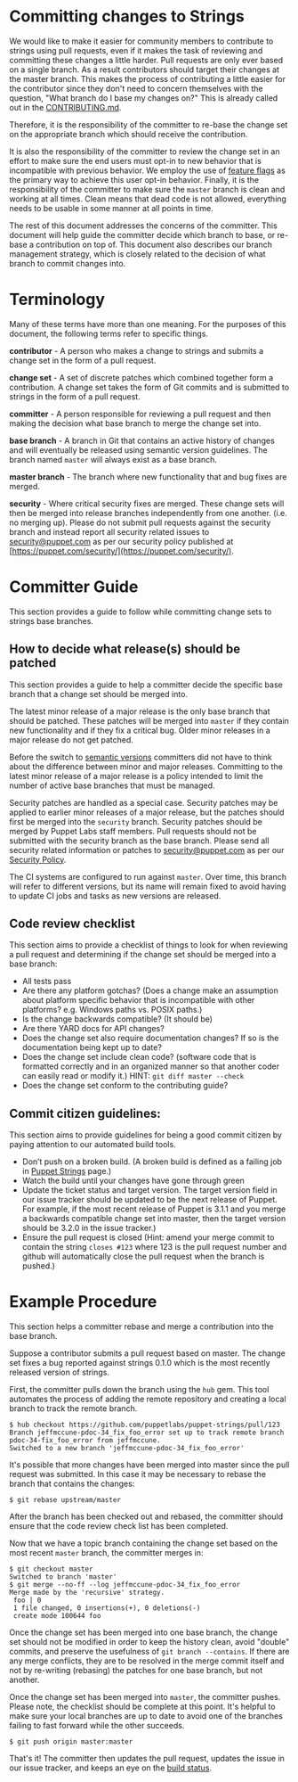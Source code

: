 Committing changes to Strings
====

We would like to make it easier for community members to contribute to strings
using pull requests, even if it makes the task of reviewing and committing
these changes a little harder.  Pull requests are only ever based on a single
branch. As a result contributors should target their changes at the master branch.
This makes the process of contributing a little easier for the contributor since 
they don't need to concern themselves with the question, "What branch do I base my changes
on?"  This is already called out in the [CONTRIBUTING.md](http://goo.gl/XRH2J).

Therefore, it is the responsibility of the committer to re-base the change set
on the appropriate branch which should receive the contribution.

It is also the responsibility of the committer to review the change set in an
effort to make sure the end users must opt-in to new behavior that is
incompatible with previous behavior.  We employ the use of [feature
flags](http://stackoverflow.com/questions/7707383/what-is-a-feature-flag) as
the primary way to achieve this user opt-in behavior.  Finally, it is the
responsibility of the committer to make sure the `master` branch
is clean and working at all times.  Clean means that dead code is not
allowed, everything needs to be usable in some manner at all points in time.

The rest of this document addresses the concerns of the committer.  This
document will help guide the committer decide which branch to base, or re-base
a contribution on top of.  This document also describes our branch management
strategy, which is closely related to the decision of what branch to commit
changes into.

Terminology
====

Many of these terms have more than one meaning.  For the purposes of this
document, the following terms refer to specific things.

**contributor** - A person who makes a change to strings and submits a change
set in the form of a pull request.

**change set** - A set of discrete patches which combined together form a
contribution.  A change set takes the form of Git commits and is submitted to
strings in the form of a pull request.

**committer** - A person responsible for reviewing a pull request and then
making the decision what base branch to merge the change set into.

**base branch** - A branch in Git that contains an active history of changes
and will eventually be released using semantic version guidelines.  The branch
named `master` will always exist as a base branch.

**master branch** - The branch where new functionality that and bug fixes are
merged.

**security** - Where critical security fixes are merged.  These change sets
will then be merged into release branches independently from one another. (i.e.
no merging up).  Please do not submit pull requests against the security branch
and instead report all security related issues to security@puppet.com as
per our security policy published at
[https://puppet.com/security/](https://puppet.com/security/).

Committer Guide
====

This section provides a guide to follow while committing change sets to strings
base branches.

How to decide what release(s) should be patched
---

This section provides a guide to help a committer decide the specific base
branch that a change set should be merged into.

The latest minor release of a major release is the only base branch that should
be patched.  These patches will be merged into `master` if they contain new
functionality and  if they fix a critical bug.  Older minor releases in a major release 
do not get patched.

Before the switch to [semantic versions](http://semver.org/) committers did not
have to think about the difference between minor and major releases.
Committing to the latest minor release of a major release is a policy intended
to limit the number of active base branches that must be managed.

Security patches are handled as a special case.  Security patches may be
applied to earlier minor releases of a major release, but the patches should
first be merged into the `security` branch.  Security patches should be merged
by Puppet Labs staff members.  Pull requests should not be submitted with the
security branch as the base branch.  Please send all security related
information or patches to security@puppet.com as per our [Security
Policy](https://puppet.com/security/).

The CI systems are configured to run against `master`.  Over time, this branch 
will refer to different versions, but its name will remain fixed to avoid having 
to update CI jobs and tasks as new versions are released.

Code review checklist
---

This section aims to provide a checklist of things to look for when reviewing a
pull request and determining if the change set should be merged into a base
branch:

 * All tests pass
 * Are there any platform gotchas? (Does a change make an assumption about
   platform specific behavior that is incompatible with other platforms?  e.g.
   Windows paths vs. POSIX paths.)
 * Is the change backwards compatible? (It should be)
 * Are there YARD docs for API changes?
 * Does the change set also require documentation changes? If so is the
   documentation being kept up to date?
 * Does the change set include clean code?  (software code that is formatted
   correctly and in an organized manner so that another coder can easily read
   or modify it.)  HINT: `git diff master --check`
 * Does the change set conform to the contributing guide?

Commit citizen guidelines:
---

This section aims to provide guidelines for being a good commit citizen by
paying attention to our automated build tools.

 * Don’t push on a broken build.  (A broken build is defined as a failing job
   in [Puppet Strings](https://jenkins.puppetlabs.com/job/platform_puppet-strings_unit-ruby_master/)
   page.)
 * Watch the build until your changes have gone through green
 * Update the ticket status and target version.  The target version field in
   our issue tracker should be updated to be the next release of Puppet.  For
   example, if the most recent release of Puppet is 3.1.1 and you merge a
   backwards compatible change set into master, then the target version should
   be 3.2.0 in the issue tracker.)
 * Ensure the pull request is closed (Hint: amend your merge commit to contain
   the string `closes #123` where 123 is the pull request number and github
   will automatically close the pull request when the branch is pushed.)

Example Procedure
====

This section helps a committer rebase and merge a contribution into the base branch.

Suppose a contributor submits a pull request based on master.  The change set
fixes a bug reported against strings 0.1.0  which is the most recently released
version of strings.

First, the committer pulls down the branch using the `hub` gem.  This tool
automates the process of adding the remote repository and creating a local
branch to track the remote branch.

    $ hub checkout https://github.com/puppetlabs/puppet-strings/pull/123
    Branch jeffmccune-pdoc-34_fix_foo_error set up to track remote branch pdoc-34-fix_foo_error from jeffmccune.
    Switched to a new branch 'jeffmccune-pdoc-34_fix_foo_error'

It's possible that more changes have been merged into master since the pull
request was submitted. In this case it may be necessary to rebase the branch
that contains the changes:

    $ git rebase upstream/master

After the branch has been checked out and rebased, the committer should ensure that
the code review check list has been completed.

Now that we have a topic branch containing the change set based on the most recent 
`master` branch, the committer merges in:

    $ git checkout master
    Switched to branch 'master'
    $ git merge --no-ff --log jeffmccune-pdoc-34_fix_foo_error
    Merge made by the 'recursive' strategy.
     foo | 0
     1 file changed, 0 insertions(+), 0 deletions(-)
     create mode 100644 foo

Once the change set has been merged into one base branch, the change set should
not be modified in order to keep the history clean, avoid "double" commits, and
preserve the usefulness of `git branch --contains`.  If there are any merge
conflicts, they are to be resolved in the merge commit itself and not by
re-writing (rebasing) the patches for one base branch, but not another.

Once the change set has been merged into `master`, the committer pushes.
Please note, the checklist should be complete at this point. It's helpful to make
sure your local branches are up to date to avoid one of the branches failing to fast
forward while the other succeeds.

    $ git push origin master:master

That's it!  The committer then updates the pull request, updates the issue in
our issue tracker, and keeps an eye on the [build
status](http://jenkins.puppetlabs.com).
